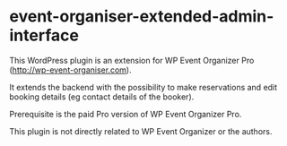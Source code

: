 # event-organiser-extended-admin-interface

This WordPress plugin is an extension for WP Event Organizer Pro (http://wp-event-organiser.com).

It extends the backend with the possibility to make reservations and edit booking details (eg contact details of the booker).

Prerequisite is the paid Pro version of WP Event Organizer Pro.

This plugin is not directly related to WP Event Organizer or the authors.